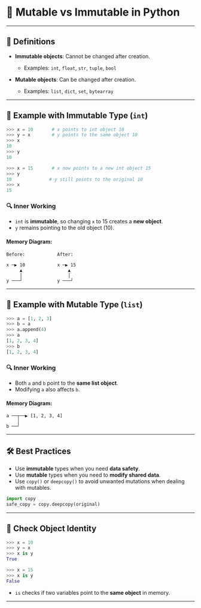 
# 🧠 Mutable vs Immutable in Python

---

## 🔑 Definitions

- **Immutable objects**: Cannot be changed after creation.
  - Examples: `int`, `float`, `str`, `tuple`, `bool`

- **Mutable objects**: Can be changed after creation.
  - Examples: `list`, `dict`, `set`, `bytearray`

---

## 🧪 Example with Immutable Type (`int`)

```python
>>> x = 10       # x points to int object 10
>>> y = x        # y points to the same object 10
>>> x
10
>>> y
10

>>> x = 15       # x now points to a new int object 15
>>> y
10              # y still points to the original 10
>>> x
15
```

### 🔍 Inner Working

- `int` is **immutable**, so changing `x` to 15 creates a **new object**.
- `y` remains pointing to the old object (10).

#### Memory Diagram:

```
Before:            After:

x ─▶ 10            x ─▶ 15
     ▲                 ▲
     │                 │
y ───┘             y ───┘
```

---

## 🧪 Example with Mutable Type (`list`)

```python
>>> a = [1, 2, 3]
>>> b = a
>>> a.append(4)
>>> a
[1, 2, 3, 4]
>>> b
[1, 2, 3, 4]
```

### 🔍 Inner Working

- Both `a` and `b` point to the **same list object**.
- Modifying `a` also affects `b`.

#### Memory Diagram:

```
a ──┬──▶ [1, 2, 3, 4]
    │
b ──┘
```

---

## 🛠 Best Practices

- Use **immutable** types when you need **data safety**.
- Use **mutable** types when you need to **modify shared data**.
- Use `copy()` or `deepcopy()` to avoid unwanted mutations when dealing with mutables.

```python
import copy
safe_copy = copy.deepcopy(original)
```

---

## 🧪 Check Object Identity

```python
>>> x = 10
>>> y = x
>>> x is y
True

>>> x = 15
>>> x is y
False
```

- `is` checks if two variables point to the **same object** in memory.

---